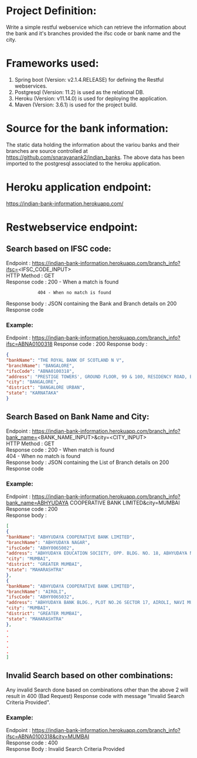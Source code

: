 # Project Definition:
Write a simple restful webservice which can retrieve the information about the bank and it's branches provided the ifsc code or bank name and the city.

# Frameworks used:
1. Spring boot (Version: v2.1.4.RELEASE) for defining the Restful webservices.
2. Postgresql (Version: 11.2) is used as the relational DB.
3. Heroku (Version: v11.14.0) is used for deploying the application.
4. Maven (Version: 3.6.1) is used for the project build. 

# Source for the bank information:
The static data holding the information about the variou banks and their branches are source controlled at https://github.com/snarayanank2/indian_banks.
The above data has been imported to the postgresql associated to the heroku application. 

# Heroku application endpoint:
https://indian-bank-information.herokuapp.com/

# Restwebservice endpoint:
## Search based on IFSC code:
Endpoint      : https://indian-bank-information.herokuapp.com/branch_info?ifsc=<IFSC_CODE_INPUT>  
HTTP Method   : GET  
Response code : 200 - When a match is found  

                404 - When no match is found  
Response body : JSON containing the Bank and Branch details on 200 Response code  

### Example:
Endpoint      : https://indian-bank-information.herokuapp.com/branch_info?ifsc=ABNA0100318
Response code : 200 
Response body : 
```json
{
"bankName": "THE ROYAL BANK OF SCOTLAND N V",
"branchName": "BANGALORE",
"ifscCode": "ABNA0100318",
"address": "PRESTIGE TOWERS', GROUND FLOOR, 99 & 100, RESIDENCY ROAD, BANGALORE 560 025.",
"city": "BANGALORE",
"district": "BANGALORE URBAN",
"state": "KARNATAKA"
}
```

## Search Based on Bank Name and City:
Endpoint      : https://indian-bank-information.herokuapp.com/branch_info?bank_name=<BANK_NAME_INPUT>&city=<CITY_INPUT>  
HTTP Method   : GET  
Response code : 200 - When match is found  
                404 - When no match is found  
Response body : JSON containing the List of Branch details on 200 Response code  

### Example:
Endpoint      : https://indian-bank-information.herokuapp.com/branch_info?bank_name=ABHYUDAYA COOPERATIVE BANK LIMITED&city=MUMBAI  
Response code : 200   
Response body : 
```json
[
{
"bankName": "ABHYUDAYA COOPERATIVE BANK LIMITED",
"branchName": "ABHYUDAYA NAGAR",
"ifscCode": "ABHY0065002",
"address": "ABHYUDAYA EDUCATION SOCIETY, OPP. BLDG. NO. 18, ABHYUDAYA NAGAR, KALACHOWKY, MUMBAI - 400033",
"city": "MUMBAI",
"district": "GREATER MUMBAI",
"state": "MAHARASHTRA"
},
{
"bankName": "ABHYUDAYA COOPERATIVE BANK LIMITED",
"branchName": "AIROLI",
"ifscCode": "ABHY0065032",
"address": "ABHYUDAYA BANK BLDG., PLOT NO.26 SECTOR 17, AIROLI, NAVI MUMBAI-400701",
"city": "MUMBAI",
"district": "GREATER MUMBAI",
"state": "MAHARASHTRA"
},
.
.
.
.
.
]
```

## Invalid Search based on other combinations:
Any invalid Search done based on combinations other than the above 2 will result in 400 (Bad Request) Response code with message "Invalid Search Criteria Provided".

### Example:
Endpoint      : https://indian-bank-information.herokuapp.com/branch_info?ifsc=ABNA0100318&city=MUMBAI  
Response code : 400  
Response Body : Invalid Search Criteria Provided  
